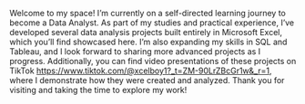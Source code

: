 Welcome to my space!
I’m currently on a self-directed learning journey to become a Data Analyst. 
As part of my studies and practical experience, I’ve developed several data analysis projects built entirely in Microsoft Excel, 
which you’ll find showcased here. I’m also expanding my skills in SQL and Tableau, and I look forward to sharing more advanced projects as I progress. 
Additionally, you can find video presentations of these projects on TikTok https://www.tiktok.com/@xcelboy1?_t=ZM-90LrZBcGr1w&_r=1, 
where I demonstrate how they were created and analyzed.
Thank you for visiting and taking the time to explore my work!
